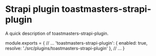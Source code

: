 # Strapi plugin toastmasters-strapi-plugin

A quick description of toastmasters-strapi-plugin.


module.exports = {
  // ...
  'toastmasters-strapi-plugin': {
    enabled: true,
    resolve: './src/plugins/toastmasters-strapi-plugin'
  },
  // ...
}

